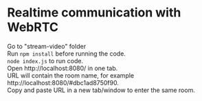 # Realtime communication with WebRTC

Go to "stream-video" folder \
Run `npm install` before running the code.\
`node index.js` to run code.\
Open http://localhost:8080/ in one tab.\
URL will contain the room name, for example http://localhost:8080/#dbc1ad8750f90. \
Copy and paste URL in a new tab/window to enter the same room.
